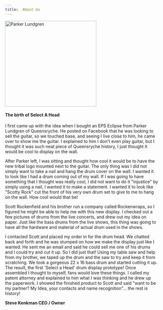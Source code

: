 ```yaml
---
title:  About Us
---
```

<div class="post-content">
    <p><img class="align-left" src="{{ 'parker_lundgren.jpg' | asset_url }}'" alt="Parker Lundgren" width="300" height="282"></p>
    <h4>The birth of Select A Head</h4>
    <p>I first came up with the idea when I bought an EPS Eclipse from Parker Lundgren of Queensryche. He posted on Facebook that he was looking to sell the guitar, so we touched base, and seeing I live close to him, he came over to show me the guitar. I explained to him I don't even play guitar, but I thought it was such neat piece of Queensryche history, I just thought it would be cool to display on the wall.<p></p>
    <p>After Parker left, I was sitting and thought how cool it would be to have the new tribal logo mounted next to the guitar. The only thing was I did not simply want to take a nail and hang the drum cover on the wall. I wanted it to look like I had a drum coming out of my wall. If I was going to have something that I thought was really cool, I did not want to do it "injustice" by simply using a nail, I wanted it to make a statement. I wanted it to look like "Scotty Rock" cut the front of his very own drum set to give to me to hang on the wall. How cool would that be!</p>
    <p>Scott Rockenfield and his brother run a company called Rockenwraps, so I figured he might be able to help me with this new display. I checked out a few pictures of drums from the live concerts, and drew out my idea on paper. Just like the bass drums from the live shows, this thing was going to have all the hardware and material of actual drum used in the shows.</p>
    <p>I contacted Scott and placed my order in for the drum head. We chatted back and forth and he was stumped on how we make the display just like I wanted. He sent me an email and said he could sell me one of his drums and I could try and cut it up. So I did just that! Using my table saw and help from my brother, we taped up the drum and the saw to try and keep it from scratching. We took a gorgeous 22 x 16 bass drum and started cutting it up. The result, the first 'Select a Head' drum display prototype! Once assembled I thought to myself, fans would love these things. I called my patent attorney and explained to him what I was thinking and he drew up the paperwork. I showed the finished product to Scott and said "want to be my partner? My Idea, your contacts and name recognition"... the rest is history!</p>
    <p><strong>Steve Kenkman CEO / Owner</strong></p>
</div>


